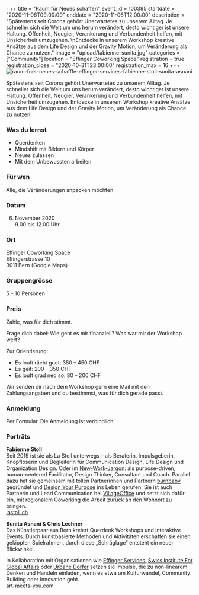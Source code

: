 +++
title = "Raum für Neues schaffen"
event_id = 100395
startdate = "2020-11-06T09:00:00"
enddate = "2020-11-06T12:00:00"
description = "Spätestens seit Corona gehört Unerwartetes zu unserem Alltag. Je schneller sich die Welt um uns herum verändert, desto wichtiger ist unsere Haltung. Offenheit, Neugier, Verankerung und Verbundenheit helfen, mit Unsicherheit umzugehen. \nEntdecke in unserem Workshop kreative Ansätze aus dem Life Design und der Gravity Motion, um Veränderung als Chance zu nutzen."
image = "upload/fabienne-sunita.jpg"
categories = ["Community"]
location = "Effinger Coworking Space"
registration = true
registration_close = "2020-10-31T23:00:00"
registration_max = 16
+++
![raum-fuer-neues-schafffe-effinger-services-fabienne-stoll-sunita-asnani](upload/fabienne-sunita.jpg)

Spätestens seit Corona gehört Unerwartetes zu unserem Alltag. Je schneller sich die Welt um uns herum verändert, desto wichtiger ist unsere Haltung. Offenheit, Neugier, Verankerung und Verbundenheit helfen, mit Unsicherheit umzugehen. 
Entdecke in unserem Workshop kreative Ansätze aus dem Life Design und der Gravity Motion, um Veränderung als Chance zu nutzen.

### Was du lernst

* Querdenken
* Mindshift mit Bildern und Körper
* Neues zulassen
* Mit dem Unbewussten arbeiten

### Für wen

Alle, die Veränderungen anpacken möchten

### Datum

6. November 2020\
9.00 bis 12.00 Uhr

### Ort

Effinger Coworking Space\
Effingerstrasse 10\
3011 Bern (Google Maps)

### Gruppengrösse

5 – 10 Personen

### Preis

Zahle, was für dich stimmt.

Frage dich dabei: Wie geht es mir finanziell? Was war mir der Workshop wert?

Zur Orientierung:

* Es louft rächt guet: 350 – 450 CHF
* Es geit: 200 – 350 CHF
* Es louft grad ned so: 80 – 200 CHF

Wir senden dir nach dem Workshop gern eine Mail mit den Zahlungsangaben und du bestimmst, was für dich gerade passt.

### Anmeldung

Per Formular. Die Anmeldung ist verbindlich.

### Porträts

**Fabienne Stoll**\
Seit 2019 ist sie als La Stoll unterwegs – als Beraterin, Impulsgeberin, Knopflöserin und Begleiterin für Communication Design, Life Design und Organization Design. Oder im [New-Work-Jargon](https://newworkglossar.de/): als purpose-driven, human-centered Facilitator, Design Thinker, Consultant und Coach. Parallel dazu hat sie gemeinsam mit tollen Partnerinnen und Partnern [burnbaby](https://burnbaby.ch/) gegründet und [Design Your Purpose](https://designyourpurpose.ch/) ins Leben gerufen. Sie ist auch Partnerin und Lead Communication bei [VillageOffice](https://villageoffice.ch/) und setzt sich dafür ein, mit regionalem Coworking die Arbeit zurück an den Wohnort zu bringen.\
[lastoll.ch](https://lastoll.ch/de/)

**Sunita Asnani & Chris Lechner**\
Das Künstlerpaar aus Bern kreiert Querdenk Workshops und interaktive Events. Durch kunstbasierte Methoden und Aktivitäten erschaffen sie einen gekippten Spielrahmen, durch diese „Schräglage“ entsteht ein neuer Blickwinkel.

In Kollaboration mit Organisationen wie [Effinger Services,](https://www.effinger.ch/services/) [Swiss Institute For Global Affairs](https://www.globalaffairs.ch/) oder [Urbane Dörfer](https://www.urbanedoerfer.ch/) setzen sie Impulse, die zu non-linearem Denken und Handeln einladen, wenn es etwa um Kulturwandel, Community Building oder Innovation geht.\
[art-meets-you.com](https://www.art-meets-you.com/)
